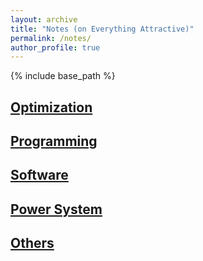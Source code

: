 ```yaml
---
layout: archive
title: "Notes (on Everything Attractive)"
permalink: /notes/
author_profile: true
---
```


{% include base_path %}

## [Optimization](/optimization/)

## [Programming](/programming/)

## [Software](/software/) 

## [Power System](/ps/)

## [Others](/other-notes/)



